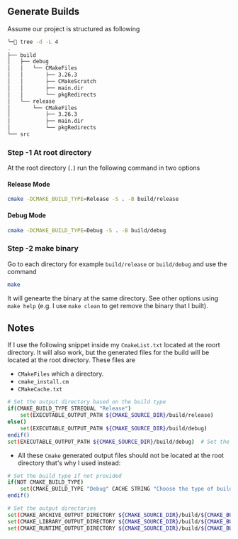 ##  Generate Builds
Assume our project is structured as following

```sh
╰─ tree -d -L 4
.
├── build
│   ├── debug
│   │   └── CMakeFiles
│   │       ├── 3.26.3
│   │       ├── CMakeScratch
│   │       ├── main.dir
│   │       └── pkgRedirects
│   └── release
│       └── CMakeFiles
│           ├── 3.26.3
│           ├── main.dir
│           └── pkgRedirects
└── src
```

### Step -1  At root directory
At the root directory (`.`) run the following command in two options

#### Release Mode
```sh
cmake -DCMAKE_BUILD_TYPE=Release -S . -B build/release
```
#### Debug Mode
```sh
cmake -DCMAKE_BUILD_TYPE=Debug -S . -B build/debug
```
### Step -2 make binary
Go to each directory for example `build/release` or `build/debug` and use the command

```sh
make
```
It will genearte the binary at the same directory. See other options using
`make help` (e.g. I use `make clean` to get remove the binary that I built).

## Notes
If I use the following snippet inside my `CmakeList.txt` located at the roort directory. It will also work, but the generated files for the build will be located at the root directory. These files are
- `CMakeFiles` which a directory.
- `cmake_install.cm`
- `CMakeCache.txt`

```sh
# Set the output directory based on the build type
if(CMAKE_BUILD_TYPE STREQUAL "Release")
    set(EXECUTABLE_OUTPUT_PATH ${CMAKE_SOURCE_DIR}/build/release)
else()
    set(EXECUTABLE_OUTPUT_PATH ${CMAKE_SOURCE_DIR}/build/debug)
endif()
set(EXECUTABLE_OUTPUT_PATH ${CMAKE_SOURCE_DIR}/build/debug)  # Set the output directory
```

- All these `Cmake` generated output files should not be located at the root
directory that's why I used instead:

```sh
# Set the build type if not provided
if(NOT CMAKE_BUILD_TYPE)
    set(CMAKE_BUILD_TYPE "Debug" CACHE STRING "Choose the type of build (Debug or Release)" FORCE)
endif()

# Set the output directories
set(CMAKE_ARCHIVE_OUTPUT_DIRECTORY ${CMAKE_SOURCE_DIR}/build/${CMAKE_BUILD_TYPE}/lib)
set(CMAKE_LIBRARY_OUTPUT_DIRECTORY ${CMAKE_SOURCE_DIR}/build/${CMAKE_BUILD_TYPE}/lib)
set(CMAKE_RUNTIME_OUTPUT_DIRECTORY ${CMAKE_SOURCE_DIR}/build/${CMAKE_BUILD_TYPE})
```
